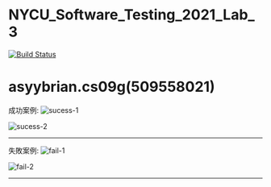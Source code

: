 # NYCU_Software_Testing_2021_Lab_3
[![Build Status](https://travis-ci.com/asyybrian/asyybrian.cs09g.svg?branch=main)](https://travis-ci.com/asyybrian/asyybrian.cs09g)

# asyybrian.cs09g(509558021)

成功案例:
![sucess-1](https://user-images.githubusercontent.com/81799051/113429798-ae9ce100-940b-11eb-96ba-b3a60a377389.PNG)

![sucess-2](https://user-images.githubusercontent.com/81799051/113429802-b0ff3b00-940b-11eb-8267-a659bf82c77a.PNG)


-----------------------------------------------------------------------------------------------------------------------

失敗案例:
![fail-1](https://user-images.githubusercontent.com/81799051/113429842-c1afb100-940b-11eb-8d0b-ad59c1da83b5.PNG)

![fail-2](https://user-images.githubusercontent.com/81799051/113429850-c4120b00-940b-11eb-9d47-05c363600c00.PNG)

-----------------------------------------------------------------------------------------------------------------------
